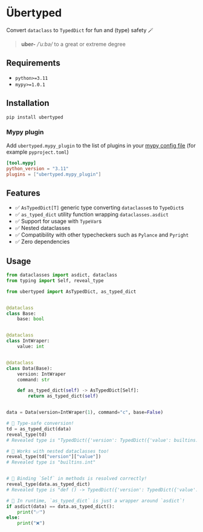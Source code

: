 # Übertyped

Convert `dataclass` to `TypedDict` for fun and (type) safety 🪄

> **uber-** _/ˈuːbə/_ to a great or extreme degree

## Requirements

- `python>=3.11`
- `mypy>=1.0.1`

## Installation

```shell
pip install ubertyped
```

### Mypy plugin

Add `ubertyped.mypy_plugin` to the list of plugins in your [mypy config file](https://mypy.readthedocs.io/en/latest/config_file.html)
(for example `pyproject.toml`)

```toml
[tool.mypy]
python_version = "3.11"
plugins = ["ubertyped.mypy_plugin"]
```

## Features

- ✅ `AsTypedDict[T]` generic type converting `dataclasse`s to `TypeDict`s
- ✅ `as_typed_dict` utility function wrapping `dataclasses.asdict`
- ✅ Support for usage with `TypeVar`s
- ✅ Nested dataclasses
- ✅ Compatibility with other typecheckers such as `Pylance` and `Pyright`
- ✅ Zero dependencies

## Usage

```python
from dataclasses import asdict, dataclass
from typing import Self, reveal_type

from ubertyped import AsTypedDict, as_typed_dict


@dataclass
class Base:
    base: bool


@dataclass
class IntWraper:
    value: int


@dataclass
class Data(Base):
    version: IntWraper
    command: str

    def as_typed_dict(self) -> AsTypedDict[Self]:
        return as_typed_dict(self)


data = Data(version=IntWraper(1), command="c", base=False)

# 🎉 Type-safe conversion!
td = as_typed_dict(data)
reveal_type(td)
# Revealed type is "TypedDict({'version': TypedDict({'value': builtins.int}), 'command': builtins.str, 'base': builtins.bool})"

# 🎉 Works with nested dataclasses too!
reveal_type(td["version"]["value"])
# Revealed type is "builtins.int"


# 🎉 Binding `Self` in methods is resolved correctly!
reveal_type(data.as_typed_dict)
# Revealed type is "def () -> TypedDict({'version': TypedDict({'value': builtins.int}), 'command': builtins.str, 'base': builtins.bool})"

# 🎉 In runtime, `as_typed_dict` is just a wrapper around `asdict`!
if asdict(data) == data.as_typed_dict():
    print("✅")
else:
    print("❌")
```
